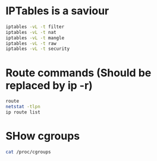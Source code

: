 # IPTables is a saviour
```sh
iptables -vL -t filter
iptables -vL -t nat
iptables -vL -t mangle
iptables -vL -t raw
iptables -vL -t security
```

# Route commands (Should be replaced by ip -r)
```sh
route
netstat -tlpn
ip route list
```

# SHow cgroups
```sh
cat /proc/cgroups
```

